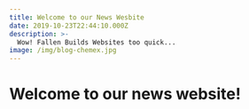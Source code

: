 ```yaml
---
title: Welcome to our News Wesbite
date: 2019-10-23T22:44:10.000Z
description: >-
  Wow! Fallen Builds Websites too quick...
image: /img/blog-chemex.jpg
---
```


# Welcome to our news website!
